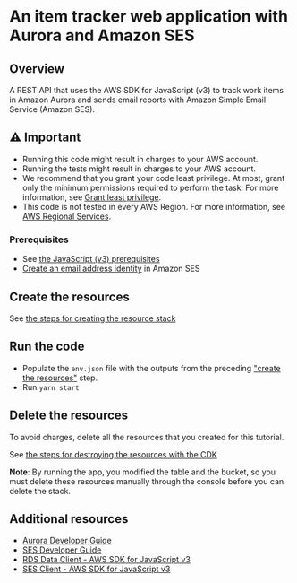 # An item tracker web application with Aurora and Amazon SES

## Overview

A REST API that uses the AWS SDK for JavaScript (v3) to track work items in Amazon Aurora
and sends email reports with Amazon Simple Email Service (Amazon SES).

## ⚠️ Important

- Running this code might result in charges to your AWS account.
- Running the tests might result in charges to your AWS account.
- We recommend that you grant your code least privilege. At most, grant only the minimum permissions required to perform the task. For more information, see [Grant least privilege](https://docs.aws.amazon.com/IAM/latest/UserGuide/best-practices.html#grant-least-privilege).
- This code is not tested in every AWS Region. For more information, see [AWS Regional Services](https://aws.amazon.com/about-aws/global-infrastructure/regional-product-services).

### Prerequisites

- See [the JavaScript (v3) prerequisites](../../README.md#prerequisites)
- [Create an email address identity](https://docs.aws.amazon.com/ses/latest/dg/creating-identities.html#verify-email-addresses-procedure) in Amazon SES

## Create the resources

See [the steps for creating the resource stack](../../../../resources//cdk/aurora_serverless_app/README.md#deploying-with-the-aws-cdk)

## Run the code

- Populate the `env.json` file with the outputs from the preceding ["create the resources"](#create-the-resources) step.
- Run `yarn start`

## Delete the resources

To avoid charges, delete all the resources that you created for this tutorial.

See [the steps for destroying the resources with the CDK](../../../../resources//cdk/aurora_serverless_app/README.md#destroying-with-the-aws-cdk)

**Note**: By running the app, you modified the table and the bucket, so you must delete these resources manually through the console before you can delete the stack.

## Additional resources

- [Aurora Developer Guide](https://docs.aws.amazon.com/AmazonRDS/latest/AuroraUserGuide/CHAP_AuroraOverview.html)
- [SES Developer Guide](https://docs.aws.amazon.com/ses/latest/dg/Welcome.html)
- [RDS Data Client - AWS SDK for JavaScript v3](https://docs.aws.amazon.com/AWSJavaScriptSDK/v3/latest/clients/client-rds-data/index.html)
- [SES Client - AWS SDK for JavaScript v3](https://docs.aws.amazon.com/AWSJavaScriptSDK/v3/latest/clients/client-ses/index.html)
